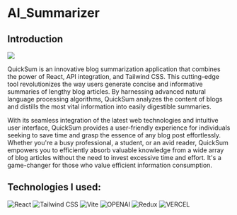 # AI_Summarizer

## Introduction

![](QuickSumShowcase.png)

QuickSum is an innovative blog summarization application that combines the power of React, API integration, and Tailwind CSS. This cutting-edge tool revolutionizes the way users generate concise and informative summaries of lengthy blog articles. By harnessing advanced natural language processing algorithms, QuickSum analyzes the content of blogs and distills the most vital information into easily digestible summaries.

With its seamless integration of the latest web technologies and intuitive user interface, QuickSum provides a user-friendly experience for individuals seeking to save time and grasp the essence of any blog post effortlessly. Whether you're a busy professional, a student, or an avid reader, QuickSum empowers you to efficiently absorb valuable knowledge from a wide array of blog articles without the need to invest excessive time and effort. It's a game-changer for those who value efficient information consumption.

## Technologies I used:

<img src="https://camo.githubusercontent.com/e8b5c0e7655da40f744e9ab9e1299a7162f415c1b98d57c21f19fa08390e9b3d/68747470733a2f2f696d672e736869656c64732e696f2f62616467652f52656163742d3631444146422e7376673f7374796c653d666f722d7468652d6261646765266c6f676f3d5265616374266c6f676f436f6c6f723d626c61636b" alt="React" data-canonical-src="https://img.shields.io/badge/React-61DAFB.svg?style=for-the-badge&amp;logo=React&amp;logoColor=black" style="max-width: 100%;">
<img src="https://camo.githubusercontent.com/3bbfc738a2b60034baa0d72440f904f540dac0b1e31dc1cea5fcb35d8a4db2c7/68747470733a2f2f696d672e736869656c64732e696f2f62616467652f5461696c77696e642532304353532d3036423644342e7376673f7374796c653d666f722d7468652d6261646765266c6f676f3d5461696c77696e642d435353266c6f676f436f6c6f723d7768697465" alt="Tailwind CSS" data-canonical-src="https://img.shields.io/badge/Tailwind%20CSS-06B6D4.svg?style=for-the-badge&amp;logo=Tailwind-CSS&amp;logoColor=white" style="max-width: 100%;">
<img src="https://camo.githubusercontent.com/dd72407e4f508f754fd9e283c4707eba3c3acd439114eb34e37ec51b66fd9b93/68747470733a2f2f696d672e736869656c64732e696f2f62616467652f566974652d3634364346462e7376673f7374796c653d666f722d7468652d6261646765266c6f676f3d56697465266c6f676f436f6c6f723d7768697465" alt="Vite" data-canonical-src="https://img.shields.io/badge/Vite-646CFF.svg?style=for-the-badge&amp;logo=Vite&amp;logoColor=white" style="max-width: 100%;">
<img src="https://camo.githubusercontent.com/e979c2879bdef24810b24f466df4ede646a766cad869df6666c1530003b49327/68747470733a2f2f696d672e736869656c64732e696f2f62616467652f4f70656e41492d3431323939312e7376673f7374796c653d666f722d7468652d6261646765266c6f676f3d4f70656e4149266c6f676f436f6c6f723d7768697465" alt="OPENAI" data-canonical-src="https://img.shields.io/badge/OpenAI-412991.svg?style=for-the-badge&amp;logo=OpenAI&amp;logoColor=white" style="max-width: 100%;">
<img src="https://camo.githubusercontent.com/779e3206a2f918f62c50b9e8141c8b29a50d0cc6986973ae93ebbffc61fe15f8/68747470733a2f2f696d672e736869656c64732e696f2f62616467652f52656475782d3736344142432e7376673f7374796c653d666f722d7468652d6261646765266c6f676f3d5265647578266c6f676f436f6c6f723d7768697465" alt="Redux" data-canonical-src="https://img.shields.io/badge/Redux-764ABC.svg?style=for-the-badge&amp;logo=Redux&amp;logoColor=white" style="max-width: 100%;">
<img src="https://camo.githubusercontent.com/ffe2121b61bc0dcabb1969493d4e13984b99a83511b1ab4ccd73ba4f6a6d825b/68747470733a2f2f696d672e736869656c64732e696f2f62616467652f56657263656c2d3030303030302e7376673f7374796c653d666f722d7468652d6261646765266c6f676f3d56657263656c266c6f676f436f6c6f723d7768697465" alt="VERCEL" data-canonical-src="https://img.shields.io/badge/Vercel-000000.svg?style=for-the-badge&amp;logo=Vercel&amp;logoColor=white" style="max-width: 100%;">
